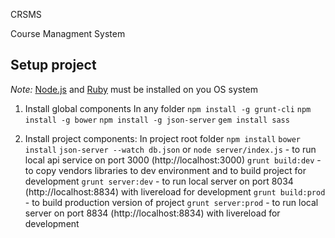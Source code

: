 CRSMS

Course Managment System

## Setup project
*Note:* [Node.js](https://nodejs.org/en/) and [Ruby](http://rubyinstaller.org/downloads/) must be installed on you OS system

1. Install global components
In any folder
`npm install -g grunt-cli`
`npm install -g bower`
`npm install -g json-server`
`gem install sass`

2. Install project components:
In project root folder
`npm install`
`bower install`
`json-server --watch db.json` or `node server/index.js` - to run local api service on port 3000 (http://localhost:3000)
`grunt build:dev` - to copy vendors libraries to dev environment and to build project for development
`grunt server:dev` - to run local server on port 8034 (http://localhost:8834) with livereload for development
`grunt build:prod` - to build production version of project
`grunt server:prod` - to run local server on port 8834 (http://localhost:8834) with livereload for development

